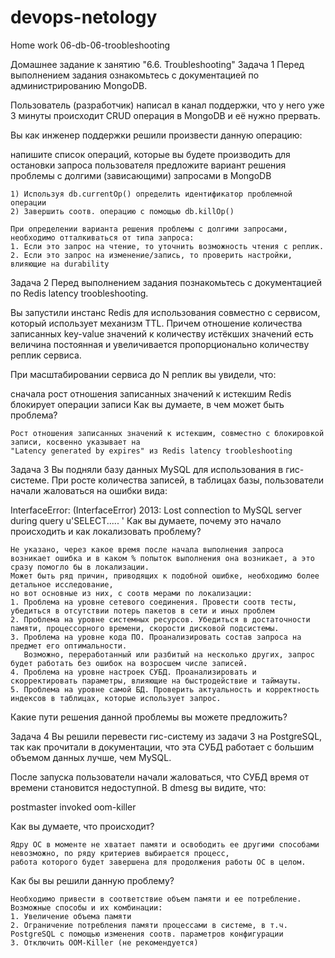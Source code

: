 # devops-netology  
Home work 06-db-06-troobleshooting

Домашнее задание к занятию "6.6. Troubleshooting"
Задача 1
Перед выполнением задания ознакомьтесь с документацией по администрированию MongoDB.

Пользователь (разработчик) написал в канал поддержки, что у него уже 3 минуты происходит CRUD операция в MongoDB и её нужно прервать.

Вы как инженер поддержки решили произвести данную операцию:

напишите список операций, которые вы будете производить для остановки запроса пользователя
предложите вариант решения проблемы с долгими (зависающими) запросами в MongoDB

````
1) Используя db.currentOp() определить идентификатор проблемной операции  
2) Завершить соотв. операцию с помощью db.killOp()  

При определении варианта решения проблемы с долгими запросами, необходимо отталкиваться от типа запроса:
1. Если это запрос на чтение, то уточнить возможность чтения с реплик.
2. Если это запрос на изменение/запись, то проверить настройки, влияющие на durability
````

Задача 2
Перед выполнением задания познакомьтесь с документацией по Redis latency troobleshooting.

Вы запустили инстанс Redis для использования совместно с сервисом, который использует механизм TTL. Причем отношение количества записанных key-value значений к количеству истёкших значений есть величина постоянная и увеличивается пропорционально количеству реплик сервиса.

При масштабировании сервиса до N реплик вы увидели, что:

сначала рост отношения записанных значений к истекшим
Redis блокирует операции записи
Как вы думаете, в чем может быть проблема?

````
Рост отношения записанных значений к истекшим, совместно с блокировкой записи, косвенно указывает на 
"Latency generated by expires" из Redis latency troobleshooting

````

Задача 3
Вы подняли базу данных MySQL для использования в гис-системе. При росте количества записей, в таблицах базы, пользователи начали жаловаться на ошибки вида:

InterfaceError: (InterfaceError) 2013: Lost connection to MySQL server during query u'SELECT..... '
Как вы думаете, почему это начало происходить и как локализовать проблему?
````
Не указано, через какое время после начала выполнения запроса возникает ошибка и в каком % попыток выполнения она возникает, а это сразу помогло бы в локализации.
Может быть ряд причин, приводящих к подобной ошибке, необходимо более детальное исследование, 
но вот основные из них, с соотв мерами по локализации: 
1. Проблема на уровне сетевого соединения. Провести соотв тесты, убедиться в отсутствии потерь пакетов в сети и иных проблем
2. Проблема на уровне системных ресурсов. Убедиться в достаточности памяти, процессорного времени, скорости дисковой подсистемы.
3. Проблема на уровне кода ПО. Проанализировать состав запроса на предмет его оптимальности. 
   Возможно, переработанный или разбитый на несколько других, запрос будет работать без ошибок на возросшем числе записей.
4. Проблема на уровне настроек СУБД. Проанализировать и скорректировать параметры, влияющие на быстродействие и таймауты.
5. Проблема на уровне самой БД. Проверить актуальность и корректность индексов в таблицах, которые использует запрос.

````

Какие пути решения данной проблемы вы можете предложить?

Задача 4
Вы решили перевести гис-систему из задачи 3 на PostgreSQL, так как прочитали в документации, что эта СУБД работает с большим объемом данных лучше, чем MySQL.

После запуска пользователи начали жаловаться, что СУБД время от времени становится недоступной. В dmesg вы видите, что:

postmaster invoked oom-killer

Как вы думаете, что происходит?
````
Ядру ОС в моменте не хватает памяти и освободить ее другими способами невозможно, по ряду критериев выбирается процесс, 
работа которого будет завершена для продолжения работы ОС в целом.  
````

Как бы вы решили данную проблему?
````
Необходимо привести в соответствие объем памяти и ее потребление.
Возможные способы и их комбинации:
1. Увеличение объема памяти
2. Ограничение потребления памяти процессами в системе, в т.ч. PostgreSQL с помощью изменения соотв. параметров конфигурации
3. Отключить OOM-Killer (не рекомендуется)

````